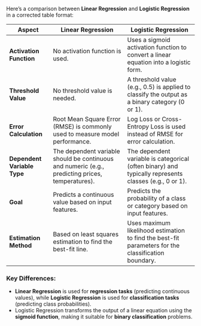 Here’s a comparison between **Linear Regression** and **Logistic Regression** in a corrected table format:

| Aspect                          | Linear Regression                                                                                     | Logistic Regression                                                                                     |
|---------------------------------|-------------------------------------------------------------------------------------------------------|----------------------------------------------------------------------------------------------------------|
| **Activation Function**         | No activation function is used.                                                                       | Uses a sigmoid activation function to convert a linear equation into a logistic form.                     |
| **Threshold Value**             | No threshold value is needed.                                                                        | A threshold value (e.g., 0.5) is applied to classify the output as a binary category (0 or 1).           |
| **Error Calculation**           | Root Mean Square Error (RMSE) is commonly used to measure model performance.                         | Log Loss or Cross-Entropy Loss is used instead of RMSE for error calculation.                            |
| **Dependent Variable Type**     | The dependent variable should be continuous and numeric (e.g., predicting prices, temperatures).    | The dependent variable is categorical (often binary) and typically represents classes (e.g., 0 or 1).   |
| **Goal**                        | Predicts a continuous value based on input features.                                                 | Predicts the probability of a class or category based on input features.                                |
| **Estimation Method**           | Based on least squares estimation to find the best-fit line.                                         | Uses maximum likelihood estimation to find the best-fit parameters for the classification boundary.       |

### Key Differences:
- **Linear Regression** is used for **regression tasks** (predicting continuous values), while **Logistic Regression** is used for **classification tasks** (predicting class probabilities).
- Logistic Regression transforms the output of a linear equation using the **sigmoid function**, making it suitable for **binary classification** problems.
